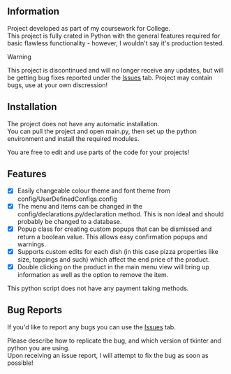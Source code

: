 ## Information

Project developed as part of my coursework for College.<br>
This project is fully crated in Python with the general features required for basic flawless functionality - however, I wouldn't say it's production tested.<br>

> [!WARNING]
> This project is discontinued and will no longer receive any updates, but will be getting bug fixes reported under the <a href="https://github.com/Supermarcel10/Restaurant-Till-System/issues">Issues</a> tab. Project may contain bugs, use at your own discression!

## Installation

The project does not have any automatic installation.<br>
You can pull the project and open main.py, then set up the python environment and install the required modules.<br>

You are free to edit and use parts of the code for your projects!

## Features

- [x] Easily changeable colour theme and font theme from config/UserDefinedConfigs.config
- [x] The menu and items can be changed in the config/declarations.py/declaration method. This is non ideal and should probably be changed to a database.
- [x] Popup class for creating custom popups that can be dismissed and return a boolean value. This allows easy confirmation popups and warnings.
- [x] Supports custom edits for each dish (in this case pizza properties like size, toppings and such) which affect the end price of the product.
- [x] Double clicking on the product in the main menu view will bring up information as well as the option to remove the item.

This python script does not have any payment taking methods.

## Bug Reports

If you'd like to report any bugs you can use the <a href="https://github.com/Supermarcel10/Restaurant-Till-System/issues">Issues</a> tab.

Please describe how to replicate the bug, and which version of tkinter and python you are using.<br>
Upon receiving an issue report, I will attempt to fix the bug as soon as possible!
